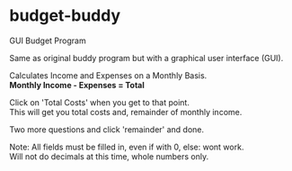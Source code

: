# budget-buddy
GUI Budget Program  

Same as original buddy program but with a graphical user interface (GUI).  

Calculates Income and Expenses on a Monthly Basis.  
**Monthly Income - Expenses = Total**  

Click on 'Total Costs' when you get to that point.  
This will get you total costs and, remainder of monthly income.

Two more questions and click 'remainder' and done.  

Note: All fields must be filled in, even if with 0, else: wont work.  
Will not do decimals at this time, whole numbers only.  

  
    


